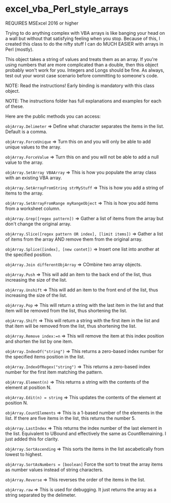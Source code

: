 # excel_vba_Perl_style_arrays


REQUIRES MSExcel 2016 or higher

Trying to do anything complex with VBA arrays is like banging your head on a wall but without that satisfying feeling when you stop. Because of this, I created this class to do the nifty stuff I can do MUCH EASIER with arrays in Perl (mostly).

This object takes a string of values and treats them as an array. If you're using numbers that are more complicated than a double, then this object probably won't work for you. Integers and Longs should be fine. As always, test out your worst case scenario before committing to someone's code.

NOTE: Read the instructions! Early binding is mandatory with this class object.

NOTE: The instructions folder has full explanations and examples for each of these.

Here are the public methods you can access:

<code>objArray.Delimeter</code> => Define what character separates the items in the list. Default is a comma.

<code>objArray.ForceUnique</code> => Turn this on and you will only be able to add unique values to the array.

<code>objArray.ForceValue</code> => Turn this on and you will not be able to add a null value to the array.

<code>objArray.SetArray VBAArray</code> => This is how you populate the array class with an existing VBA array.

<code>objArray.SetArrayFromString strMyStuff</code> => This is how you add a string of items to the array.

<code>objArray.SetArrayFromRange myRangeObject</code> => This is how you add items from a worksheet column.

<code>objArray.Grep([regex pattern])</code> => Gather a list of items from the array but don't change the original array.

<code>objArray.Slice([regex pattern OR index], [limit items])</code> => Gather a list of items from the array AND remove them from the original array.

<code>objArray.Splice([index], [new contet])</code> => Insert one list into another at the specified position.

<code>objArray.Join differentObjArray</code> => COmbine two array objects.

<code>objArray.Push</code> => This will add an item to the back end of the list, thus increasing the size of the list.

<code>objArray.Unshift</code> => This will add an item to the front end of the list, thus increasing the size of the list.

<code>objArray.Pop</code> => This will return a string with the last item in the list and that item will be removed from the list, thus shortening the list.

<code>objArray.Shift</code> => This will return a string with the first item in the list and that item will be removed from the list, thus shortening the list.

<code>objArray.Remove index:=n</code> => This will remove the item at this index position and shorten the list by one item.

<code>objArray.IndexOf("string")</code> => This returns a zero-based index number for the specified items position in the list.

<code>objArray.IndexOfRegex("string")</code> => This returns a zero-based index number for the first item matching the pattern.

<code>objArray.Element(n)</code> => This returns a string with the contents of the element at position N.

<code>objArray.Edit(n) = string</code> => This updates the contents of the element at position N.

<code>objArray.CountElements</code> => This is a 1-based number of the elements in the list. If there are five items in the list, this returns the number 5.

<code>objArray.LastIndex</code> => This returns the index number of the last element in the list. Equivalent to UBound and effectively the same as CountRemaining. I just added this for clarity.

<code>objArray.SortAscending</code> => This sorts the items in the list ascabetically from lowest to highest.

<code>objArray.SortAsNumbers = [boolean]</code> Force the sort to treat the array items as number values instead of string characters.

<code>objArray.Reverse</code> => This reverses the order of the items in the list.

<code>objArray.raw</code> => This is used for debugging. It just returns the array as a string separated by the delimeter.
